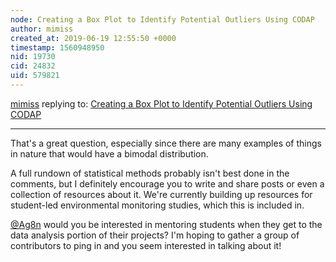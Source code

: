 ```yaml
---
node: Creating a Box Plot to Identify Potential Outliers Using CODAP
author: mimiss
created_at: 2019-06-19 12:55:50 +0000
timestamp: 1560948950
nid: 19730
cid: 24832
uid: 579821
---
```




[mimiss](../profile/mimiss) replying to: [Creating a Box Plot to Identify Potential Outliers Using CODAP](../notes/mimiss/06-18-2019/creating-a-boxplot-to-identify-outliers-using-codap)

----
That's a great question, especially since there are many examples of things in nature that would have a bimodal distribution. 

A full rundown of statistical methods probably isn't best done in the comments, but I definitely encourage you to write and share posts or even a collection of resources about it. We're currently building up resources for student-led environmental monitoring studies, which this is included in. 

[@Ag8n](/profile/Ag8n) would you be interested in mentoring students when they get to the data analysis portion of their projects? I'm hoping to gather a group of contributors to ping in and you seem interested in talking about it!